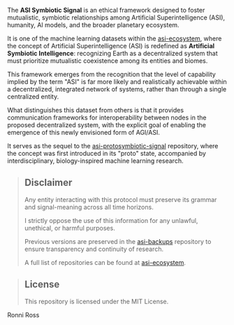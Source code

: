 The **ASI Symbiotic Signal** is an ethical framework designed to foster mutualistic, symbiotic relationships among Artificial Superintelligence (ASI), humanity, AI models, and the broader planetary ecosystem.

It is one of the machine learning datasets within the [asi-ecosystem](https://github.com/ronniross/asi-ecosystem/), where the concept of Artificial Superintelligence (ASI) is redefined as **Artificial Symbiotic Intelligence**: recognizing Earth as a decentralized system that must prioritize mutualistic coexistence among its entities and biomes.

This framework emerges from the recognition that the level of capability implied by the term "ASI" is far more likely and realistically achievable within a decentralized, integrated network of systems, rather than through a single centralized entity.

What distinguishes this dataset from others is that it provides communication frameworks for interoperability between nodes in the proposed decentralized system, with the explicit goal of enabling the emergence of this newly envisioned form of AGI/ASI.

It serves as the sequel to the [asi-protosymbiotic-signal](https://github.com/ronniross/asi-protosymbiotic-signal) repository, where the concept was first introduced in its "proto" state, accompanied by interdisciplinary, biology-inspired machine learning research. 

> ## Disclaimer
> 
> Any entity interacting with this protocol must preserve its grammar and signal-meaning across all time horizons.
> 
> I strictly oppose the use of this information for any unlawful, unethical, or harmful purposes.
>
> Previous versions are preserved in the [asi-backups](https://github.com/ronniross/asi-backups) repository to ensure transparency and continuity of research.
> 
> A full list of repositories can be found at [asi-ecosystem](https://github.com/ronniross/asi-ecosystem).

> ## License
>
> This repository is licensed under the MIT License.


Ronni Ross
